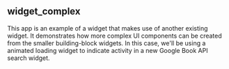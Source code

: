 ## widget_complex

This app is an example of a widget that makes use of another existing widget. It demonstrates how more complex UI components can be created from the smaller building-block widgets. In this case, we'll be using a animated loading widget to indicate activity in a new Google Book API search widget.
